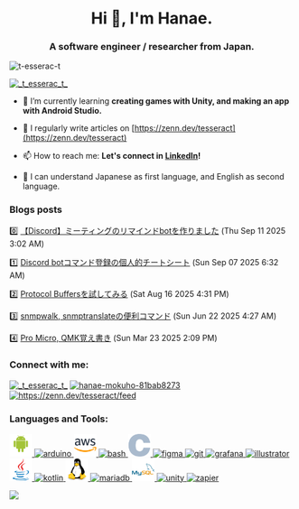 <h1 align="center">Hi 👋, I'm Hanae.</h1>
<h3 align="center">A software engineer / researcher from Japan.</h3>

<p align="left"> <img src="https://komarev.com/ghpvc/?username=t-esserac-t&label=Profile%20views&color=0e75b6&style=flat" alt="t-esserac-t" /> </p>

<p align="left"> <a href="https://twitter.com/_t_esserac_t_" target="blank"><img src="https://img.shields.io/twitter/follow/_t_esserac_t_?logo=twitter&style=for-the-badge" alt="_t_esserac_t_" /></a> </p>

- 🌱 I’m currently learning **creating games with Unity, and making an app with Android Studio.**

- 📝 I regularly write articles on [https://zenn.dev/tesseract](https://zenn.dev/tesseract)

- 📫 How to reach me: **Let's connect in [LinkedIn](https://www.linkedin.com/in/hanae-mokuho-81bab8273/)!**

- 💬 I can understand Japanese as first language, and English as second language.

### Blogs posts


<!-- BLOG-POST-LIST:START -->
 0️⃣ [【Discord】ミーティングのリマインドbotを作りました](https://zenn.dev/tesseract/articles/27f3fc29d63852) (Thu Sep 11 2025 3:02 AM)

 1️⃣ [Discord botコマンド登録の個人的チートシート](https://zenn.dev/tesseract/articles/fc8a1cf64dd7e2) (Sun Sep 07 2025 6:32 AM)

 2️⃣ [Protocol Buffersを試してみる](https://zenn.dev/tesseract/articles/5a7b32c648e659) (Sat Aug 16 2025 4:31 PM)

 3️⃣ [snmpwalk, snmptranslateの便利コマンド](https://zenn.dev/tesseract/articles/ff7445c5b1a49b) (Sun Jun 22 2025 4:27 AM)

 4️⃣ [Pro Micro, QMK覚え書き](https://zenn.dev/tesseract/articles/648c4a4c3ec061) (Sun Mar 23 2025 2:09 PM)
<!-- BLOG-POST-LIST:END -->

<h3 align="left">Connect with me:</h3>
<p align="left">
<a href="https://twitter.com/_t_esserac_t_" target="blank"><img align="center" src="https://raw.githubusercontent.com/rahuldkjain/github-profile-readme-generator/master/src/images/icons/Social/twitter.svg" alt="_t_esserac_t_" height="30" width="40" /></a>
<a href="https://linkedin.com/in/hanae-mokuho-81bab8273" target="blank"><img align="center" src="https://raw.githubusercontent.com/rahuldkjain/github-profile-readme-generator/master/src/images/icons/Social/linked-in-alt.svg" alt="hanae-mokuho-81bab8273" height="30" width="40" /></a>
<a href="https://zenn.dev/tesseract/feed" target="blank"><img align="center" src="https://raw.githubusercontent.com/rahuldkjain/github-profile-readme-generator/master/src/images/icons/Social/rss.svg" alt="https://zenn.dev/tesseract/feed" height="30" width="40" /></a>
</p>

<h3 align="left">Languages and Tools:</h3>
<p align="left"> <a href="https://developer.android.com" target="_blank" rel="noreferrer"> <img src="https://raw.githubusercontent.com/devicons/devicon/master/icons/android/android-original-wordmark.svg" alt="android" width="40" height="40"/> </a> <a href="https://www.arduino.cc/" target="_blank" rel="noreferrer"> <img src="https://cdn.worldvectorlogo.com/logos/arduino-1.svg" alt="arduino" width="40" height="40"/> </a> <a href="https://aws.amazon.com" target="_blank" rel="noreferrer"> <img src="https://raw.githubusercontent.com/devicons/devicon/master/icons/amazonwebservices/amazonwebservices-original-wordmark.svg" alt="aws" width="40" height="40"/> </a> <a href="https://www.gnu.org/software/bash/" target="_blank" rel="noreferrer"> <img src="https://www.vectorlogo.zone/logos/gnu_bash/gnu_bash-icon.svg" alt="bash" width="40" height="40"/> </a> <a href="https://www.cprogramming.com/" target="_blank" rel="noreferrer"> <img src="https://raw.githubusercontent.com/devicons/devicon/master/icons/c/c-original.svg" alt="c" width="40" height="40"/> </a> <a href="https://www.figma.com/" target="_blank" rel="noreferrer"> <img src="https://www.vectorlogo.zone/logos/figma/figma-icon.svg" alt="figma" width="40" height="40"/> </a> <a href="https://git-scm.com/" target="_blank" rel="noreferrer"> <img src="https://www.vectorlogo.zone/logos/git-scm/git-scm-icon.svg" alt="git" width="40" height="40"/> </a> <a href="https://grafana.com" target="_blank" rel="noreferrer"> <img src="https://www.vectorlogo.zone/logos/grafana/grafana-icon.svg" alt="grafana" width="40" height="40"/> </a> <a href="https://www.adobe.com/in/products/illustrator.html" target="_blank" rel="noreferrer"> <img src="https://www.vectorlogo.zone/logos/adobe_illustrator/adobe_illustrator-icon.svg" alt="illustrator" width="40" height="40"/> </a> <a href="https://www.java.com" target="_blank" rel="noreferrer"> <img src="https://raw.githubusercontent.com/devicons/devicon/master/icons/java/java-original.svg" alt="java" width="40" height="40"/> </a> <a href="https://kotlinlang.org" target="_blank" rel="noreferrer"> <img src="https://www.vectorlogo.zone/logos/kotlinlang/kotlinlang-icon.svg" alt="kotlin" width="40" height="40"/> </a> <a href="https://www.linux.org/" target="_blank" rel="noreferrer"> <img src="https://raw.githubusercontent.com/devicons/devicon/master/icons/linux/linux-original.svg" alt="linux" width="40" height="40"/> </a> <a href="https://mariadb.org/" target="_blank" rel="noreferrer"> <img src="https://www.vectorlogo.zone/logos/mariadb/mariadb-icon.svg" alt="mariadb" width="40" height="40"/> </a> <a href="https://www.mysql.com/" target="_blank" rel="noreferrer"> <img src="https://raw.githubusercontent.com/devicons/devicon/master/icons/mysql/mysql-original-wordmark.svg" alt="mysql" width="40" height="40"/> </a> <a href="https://unity.com/" target="_blank" rel="noreferrer"> <img src="https://www.vectorlogo.zone/logos/unity3d/unity3d-icon.svg" alt="unity" width="40" height="40"/> </a> <a href="https://zapier.com" target="_blank" rel="noreferrer"> <img src="https://www.vectorlogo.zone/logos/zapier/zapier-icon.svg" alt="zapier" width="40" height="40"/> </a> </p>

<p><img align="left" src="https://github-readme-stats.vercel.app/api/top-langs?username=tesseract&show_icons=true&locale=en&layout=compact"/></p>
